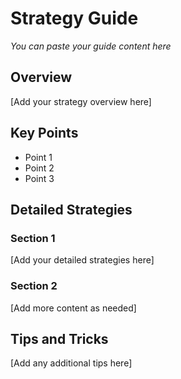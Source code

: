 # Strategy Guide

*You can paste your guide content here*

## Overview

[Add your strategy overview here]

## Key Points

- Point 1
- Point 2
- Point 3

## Detailed Strategies

### Section 1

[Add your detailed strategies here]

### Section 2

[Add more content as needed]

## Tips and Tricks

[Add any additional tips here]
